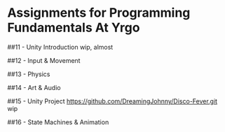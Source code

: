 # Assignments for Programming Fundamentals At Yrgo

##11 - Unity Introduction
wip, almost

##12 - Input & Movement

##13 - Physics

##14 - Art & Audio

##15 - Unity Project
https://github.com/DreamingJohnny/Disco-Fever.git
wip

##16 - State Machines & Animation
